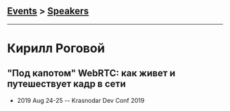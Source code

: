 ## [Events](../README.md) > [Speakers](../speakers.md)
---

# Кирилл Роговой

## &quot;Под капотом&quot; WebRTC: как живет и путешествует кадр в сети
- 2019 Aug 24-25 -- Krasnodar Dev Conf 2019    
